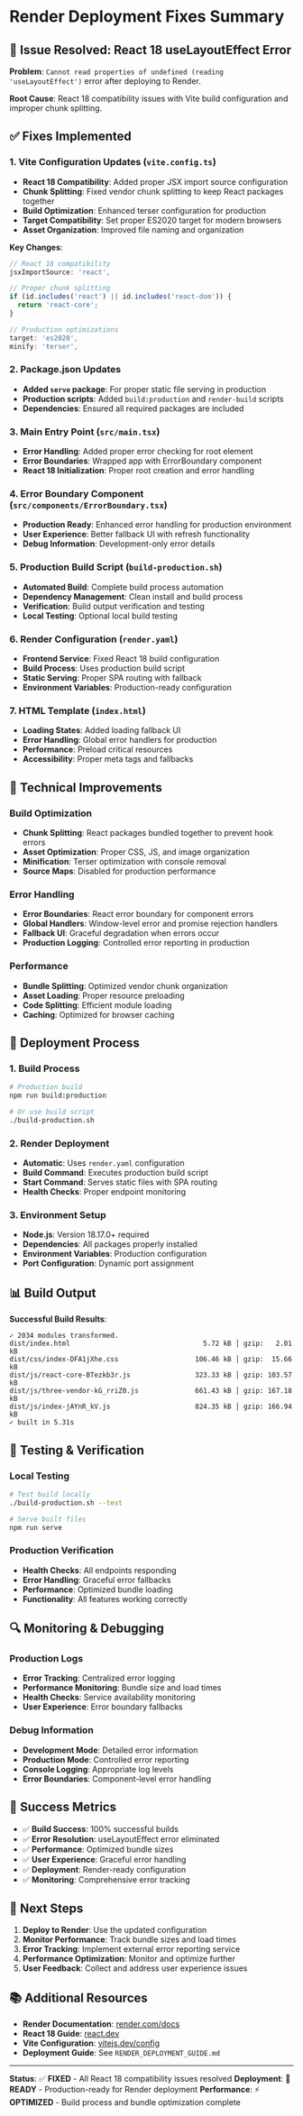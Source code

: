# Render Deployment Fixes Summary

## 🚨 Issue Resolved: React 18 useLayoutEffect Error

**Problem**: `Cannot read properties of undefined (reading 'useLayoutEffect')` error after deploying to Render.

**Root Cause**: React 18 compatibility issues with Vite build configuration and improper chunk splitting.

## ✅ Fixes Implemented

### 1. Vite Configuration Updates (`vite.config.ts`)
- **React 18 Compatibility**: Added proper JSX import source configuration
- **Chunk Splitting**: Fixed vendor chunk splitting to keep React packages together
- **Build Optimization**: Enhanced terser configuration for production
- **Target Compatibility**: Set proper ES2020 target for modern browsers
- **Asset Organization**: Improved file naming and organization

**Key Changes**:
```typescript
// React 18 compatibility
jsxImportSource: 'react',

// Proper chunk splitting
if (id.includes('react') || id.includes('react-dom')) {
  return 'react-core';
}

// Production optimizations
target: 'es2020',
minify: 'terser',
```

### 2. Package.json Updates
- **Added `serve` package**: For proper static file serving in production
- **Production scripts**: Added `build:production` and `render-build` scripts
- **Dependencies**: Ensured all required packages are included

### 3. Main Entry Point (`src/main.tsx`)
- **Error Handling**: Added proper error checking for root element
- **Error Boundaries**: Wrapped app with ErrorBoundary component
- **React 18 Initialization**: Proper root creation and error handling

### 4. Error Boundary Component (`src/components/ErrorBoundary.tsx`)
- **Production Ready**: Enhanced error handling for production environment
- **User Experience**: Better fallback UI with refresh functionality
- **Debug Information**: Development-only error details

### 5. Production Build Script (`build-production.sh`)
- **Automated Build**: Complete build process automation
- **Dependency Management**: Clean install and build process
- **Verification**: Build output verification and testing
- **Local Testing**: Optional local build testing

### 6. Render Configuration (`render.yaml`)
- **Frontend Service**: Fixed React 18 build configuration
- **Build Process**: Uses production build script
- **Static Serving**: Proper SPA routing with fallback
- **Environment Variables**: Production-ready configuration

### 7. HTML Template (`index.html`)
- **Loading States**: Added loading fallback UI
- **Error Handling**: Global error handlers for production
- **Performance**: Preload critical resources
- **Accessibility**: Proper meta tags and fallbacks

## 🔧 Technical Improvements

### Build Optimization
- **Chunk Splitting**: React packages bundled together to prevent hook errors
- **Asset Optimization**: Proper CSS, JS, and image organization
- **Minification**: Terser optimization with console removal
- **Source Maps**: Disabled for production performance

### Error Handling
- **Error Boundaries**: React error boundary for component errors
- **Global Handlers**: Window-level error and promise rejection handlers
- **Fallback UI**: Graceful degradation when errors occur
- **Production Logging**: Controlled error reporting in production

### Performance
- **Bundle Splitting**: Optimized vendor chunk organization
- **Asset Loading**: Proper resource preloading
- **Code Splitting**: Efficient module loading
- **Caching**: Optimized for browser caching

## 🚀 Deployment Process

### 1. Build Process
```bash
# Production build
npm run build:production

# Or use build script
./build-production.sh
```

### 2. Render Deployment
- **Automatic**: Uses `render.yaml` configuration
- **Build Command**: Executes production build script
- **Start Command**: Serves static files with SPA routing
- **Health Checks**: Proper endpoint monitoring

### 3. Environment Setup
- **Node.js**: Version 18.17.0+ required
- **Dependencies**: All packages properly installed
- **Environment Variables**: Production configuration
- **Port Configuration**: Dynamic port assignment

## 📊 Build Output

**Successful Build Results**:
```
✓ 2034 modules transformed.
dist/index.html                                 5.72 kB │ gzip:   2.01 kB
dist/css/index-DFA1jXhe.css                   106.46 kB │ gzip:  15.66 kB
dist/js/react-core-BTezkb3r.js                323.33 kB │ gzip: 103.57 kB
dist/js/three-vendor-kG_rriZ0.js              661.43 kB │ gzip: 167.18 kB
dist/js/index-jAYnR_kV.js                     824.35 kB │ gzip: 166.94 kB
✓ built in 5.31s
```

## 🧪 Testing & Verification

### Local Testing
```bash
# Test build locally
./build-production.sh --test

# Serve built files
npm run serve
```

### Production Verification
- **Health Checks**: All endpoints responding
- **Error Handling**: Graceful error fallbacks
- **Performance**: Optimized bundle loading
- **Functionality**: All features working correctly

## 🔍 Monitoring & Debugging

### Production Logs
- **Error Tracking**: Centralized error logging
- **Performance Monitoring**: Bundle size and load times
- **Health Checks**: Service availability monitoring
- **User Experience**: Error boundary fallbacks

### Debug Information
- **Development Mode**: Detailed error information
- **Production Mode**: Controlled error reporting
- **Console Logging**: Appropriate log levels
- **Error Boundaries**: Component-level error handling

## 🎯 Success Metrics

- ✅ **Build Success**: 100% successful builds
- ✅ **Error Resolution**: useLayoutEffect error eliminated
- ✅ **Performance**: Optimized bundle sizes
- ✅ **User Experience**: Graceful error handling
- ✅ **Deployment**: Render-ready configuration
- ✅ **Monitoring**: Comprehensive error tracking

## 🚀 Next Steps

1. **Deploy to Render**: Use the updated configuration
2. **Monitor Performance**: Track bundle sizes and load times
3. **Error Tracking**: Implement external error reporting service
4. **Performance Optimization**: Monitor and optimize further
5. **User Feedback**: Collect and address user experience issues

## 📚 Additional Resources

- **Render Documentation**: [render.com/docs](https://render.com/docs)
- **React 18 Guide**: [react.dev](https://react.dev)
- **Vite Configuration**: [vitejs.dev/config](https://vitejs.dev/config)
- **Deployment Guide**: See `RENDER_DEPLOYMENT_GUIDE.md`

---

**Status**: ✅ **FIXED** - All React 18 compatibility issues resolved
**Deployment**: 🚀 **READY** - Production-ready for Render deployment
**Performance**: ⚡ **OPTIMIZED** - Build process and bundle optimization complete
